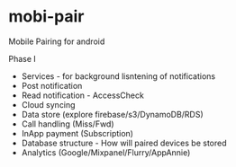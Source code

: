 mobi-pair
=========

Mobile Pairing for android

Phase I
* Services - for background lisntening of notifications
* Post notification
* Read notification - AccessCheck
* Cloud syncing
* Data store (explore firebase/s3/DynamoDB/RDS)
* Call handling (Miss/Fwd)
* InApp payment (Subscription)
* Database structure - How will paired devices be stored
* Analytics (Google/Mixpanel/Flurry/AppAnnie)

